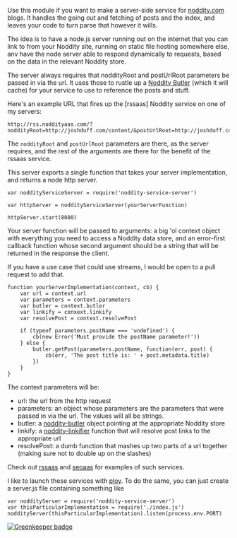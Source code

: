 Use this module if you want to make a server-side service for [noddity.com](Noddity) blogs.  It handles the going out and fetching of posts and the index, and leaves your code to turn parse that however it wills.

The idea is to have a node.js server running out on the internet that you can link to from your Noddity site, running on static file hosting somewhere else, anv have the node server able to respond dynamically to requests, based on the data in the relevant Noddity store.

The server always requires that noddityRoot and postUrlRoot parameters be passed in via the url.  It uses those to rustle up a [Noddity Butler](https://github.com/TehShrike/noddity-butler) (which it will cache) for your service to use to reference the posts and stuff.

Here's an example URL that fires up the [rssaas] Noddity service on one of my servers:

	http://rss.noddityaas.com/?noddityRoot=http://joshduff.com/content/&postUrlRoot=http://joshduff.com/%23!/post/&title=Josh%20Duff%20.com&author=Josh

The `noddityRoot` and `postUrlRoot` parameters are there, as the server requires, and the rest of the arguments are there for the benefit of the rssaas service.

This server exports a single function that takes your server implementation, and returns a node http server.

	var noddityServiceServer = require('noddity-service-server')

	var httpServer = noddityServiceServer(yourServerFunction)

	httpServer.start(8080)

Your server function will be passed to arguments: a big 'ol context object with everything you need to access a Noddity data store, and an error-first callback function whose second argument should be a string that will be returned in the response the client.

If you have a use case that could use streams, I would be open to a pull request to add that.

	function yourServerImplementation(context, cb) {
		var url = context.url
		var parameters = context.parameters
		var butler = context.butler
		var linkify = conxext.linkify
		var resolvePost = context.resolvePost

		if (typeof parameters.postName === 'undefined') {
			cb(new Error('Must provide the postName parameter!'))
		} else {
			butler.getPost(parameters.postName, function(err, post) {
				cb(err, 'The post title is: ' + post.metadata.title)
			})
		}
	}

The context parameters will be:

- url: the url from the http request
- parameters: an object whose parameters are the parameters that were passed in via the url.  The values will all be strings.
- butler: a [noddity-butler](https://github.com/TehShrike/noddity-butler) object pointing at the appropriate Noddity store
- linkify: a [noddity-linkifier](https://github.com/TehShrike/noddity-linkifier) function that will resolve post links to the appropriate url
- resolvePost: a dumb function that mashes up two parts of a url together (making sure not to double up on the slashes)

Check out [rssaas](https://github.com/TehShrike/rssaas) and [seoaas](https://github.com/TehShrike/seoaas) for examples of such services.

I like to launch these services with [ploy](https://github.com/substack/ploy).  To do the same, you can just create a server.js file containing something like

	var noddityServer = require('noddity-service-server')
	var thisParticularImplementation = require('./index.js')
	noddityServer(thisParticularImplementation).listen(process.env.PORT)



[![Greenkeeper badge](https://badges.greenkeeper.io/TehShrike/noddity-service-server.svg)](https://greenkeeper.io/)